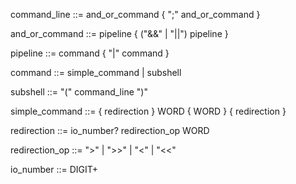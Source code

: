 command_line     ::= and_or_command { ";" and_or_command }

and_or_command   ::= pipeline { ("&&" | "||") pipeline }

pipeline         ::= command { "|" command }

command          ::= simple_command
                   | subshell

subshell         ::= "(" command_line ")"

simple_command ::= { redirection } WORD { WORD } { redirection }

redirection      ::= io_number? redirection_op WORD

redirection_op   ::= ">" | ">>" | "<" | "<<"

io_number        ::= DIGIT+
